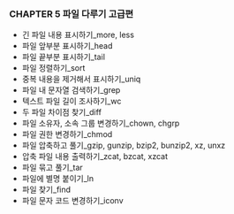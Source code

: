### CHAPTER 5 파일 다루기 고급편
- 긴 파일 내용 표시하기_more, less
- 파일 앞부분 표시하기_head
- 파일 끝부분 표시하기_tail
- 파일 정렬하기_sort
- 중복 내용을 제거해서 표시하기_uniq
- 파일 내 문자열 검색하기_grep
- 텍스트 파일 길이 조사하기_wc
- 두 파일 차이점 찾기_diff
- 파일 소유자, 소속 그룹 변경하기_chown, chgrp
- 파일 권한 변경하기_chmod
- 파일 압축하고 풀기_gzip, gunzip, bzip2, bunzip2, xz, unxz
- 압축 파일 내용 출력하기_zcat, bzcat, xzcat
- 파일 묶고 풀기_tar
- 파일에 별명 붙이기_ln
- 파일 찾기_find
- 파일 문자 코드 변경하기_iconv
